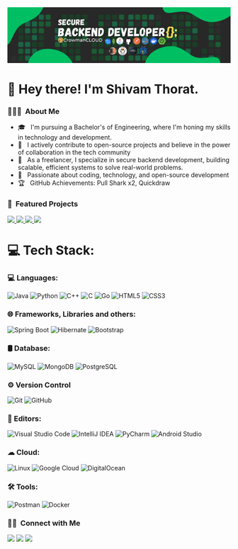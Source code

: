 <!-- banner -->
<img src="Banner.png" width="100%" height="50%"> 

 <h1>👋 Hey there! I'm Shivam Thorat.</h1>


<h3> 👨🏻‍💻 &nbsp;About Me </h3>

-  🎓 &nbsp; I'm pursuing a Bachelor's of Engineering, where I'm honing my skills in technology and development. 
- 🌱 &nbsp; I actively contribute to open-source projects and believe in the power of collaboration in the tech community
- 💼 &nbsp; As a freelancer, I specialize in secure backend development, building scalable, efficient systems to solve real-world problems.
- 🚀 &nbsp; Passionate about coding, technology, and open-source development
- 🏆 &nbsp; GitHub Achievements: Pull Shark x2, Quickdraw

<h3> 🚀 &nbsp;Featured Projects </h3>

<p align="left">
<a href="https://github.com/shivammm21/pocketdoctor">
  <img width="49%" src="https://github-readme-stats.vercel.app/api/pin/?username=shivammm21&repo=pocketdoctor&theme=merko&hide_border=true" />
</a>
<a href="https://github.com/shivammm21/budget-app">
  <img width="49%" src="https://github-readme-stats.vercel.app/api/pin/?username=shivammm21&repo=budget-app&theme=merko&hide_border=true" />
</a>
<a href="https://github.com/shivammm21/Online-Attendance">
  <img width="49%" src="https://github-readme-stats.vercel.app/api/pin/?username=shivammm21&repo=Online-Attendance&theme=merko&hide_border=true" />
</a>
<a href="https://github.com/shivammm21/balirajaconnect-app">
  <img width="49%" src="https://github-readme-stats.vercel.app/api/pin/?username=shivammm21&repo=balirajaconnect-app&theme=merko&hide_border=true" />
</a>
</p>

# 💻 Tech Stack:
### 💻 Languages: &nbsp;
<img alt="Java" src="https://img.shields.io/badge/java-%23ED8B00.svg?style=for-the-badge&logo=java&logoColor=white"/>
<img alt="Python" src="https://img.shields.io/badge/python-%233776AB.svg?style=for-the-badge&logo=python&logoColor=white"/>
<img alt="C++" src="https://img.shields.io/badge/c++-%2300599C.svg?style=for-the-badge&logo=c%2B%2B&logoColor=white"/>
<img alt="C" src="https://img.shields.io/badge/c-%2300599C.svg?style=for-the-badge&logo=c&logoColor=white"/>
<img alt="Go" src="https://img.shields.io/badge/go-%2300ADD8.svg?style=for-the-badge&logo=go&logoColor=white"/>
<img alt="HTML5" src="https://img.shields.io/badge/html5-%23E34F26.svg?style=for-the-badge&logo=html5&logoColor=white"/>
<img alt="CSS3" src="https://img.shields.io/badge/css3-%231572B6.svg?style=for-the-badge&logo=css3&logoColor=white"/>

### 🌐 Frameworks, Libraries and others: &nbsp;
<img alt="Spring Boot" src="https://img.shields.io/badge/Spring_Boot-F2F4F9?style=for-the-badge&logo=spring-boot"/>
<img alt="Hibernate" src="https://img.shields.io/badge/Hibernate-59666C?style=for-the-badge&logo=Hibernate&logoColor=white"/>
<img alt="Bootstrap" src="https://img.shields.io/badge/bootstrap-%23563D7C.svg?style=for-the-badge&logo=bootstrap&logoColor=white"/>

### 🛢 Database: &nbsp;
<img alt="MySQL" src="https://img.shields.io/badge/mysql-%2300f.svg?style=for-the-badge&logo=mysql&logoColor=white"/>
<img alt="MongoDB" src="https://img.shields.io/badge/MongoDB-%234ea94b.svg?style=for-the-badge&logo=mongodb&logoColor=white"/>
<img alt="PostgreSQL" src="https://img.shields.io/badge/PostgreSQL-316192?style=for-the-badge&logo=postgresql&logoColor=white"/>

### ⚙️ Version Control &nbsp;
<img alt="Git" src="https://img.shields.io/badge/git-%23F05033.svg?style=for-the-badge&logo=git&logoColor=white"/>
<img alt="GitHub" src="https://img.shields.io/badge/github-%23121011.svg?style=for-the-badge&logo=github&logoColor=white"/>

### 🔧 Editors: &nbsp;
<img alt="Visual Studio Code" src="https://img.shields.io/badge/VisualStudioCode-0078d7.svg?style=for-the-badge&logo=visual-studio-code&logoColor=white"/>
<img alt="IntelliJ IDEA" src="https://img.shields.io/badge/IntelliJ_IDEA-000000.svg?style=for-the-badge&logo=intellij-idea&logoColor=white"/>
<img alt="PyCharm" src="https://img.shields.io/badge/PyCharm-000000.svg?style=for-the-badge&logo=pycharm&logoColor=white"/>
<img alt="Android Studio" src="https://img.shields.io/badge/Android%20Studio-%23000000.svg?style=for-the-badge&logo=android-studio&logoColor=white"/>

### ☁ Cloud: &nbsp;
<img alt="Linux" src="https://img.shields.io/badge/Linux-FCC624?style=for-the-badge&logo=linux&logoColor=black"/>
<img alt="Google Cloud" src="https://img.shields.io/badge/Google_Cloud-4285F4?style=for-the-badge&logo=google-cloud&logoColor=white"/>
<img alt="DigitalOcean" src="https://img.shields.io/badge/DigitalOcean-%230167ff.svg?style=for-the-badge&logo=digitalOcean&logoColor=white"/>

### 🛠 Tools: &nbsp;
<img alt="Postman" src="https://img.shields.io/badge/Postman-FF6C37?style=for-the-badge&logo=postman&logoColor=white"/>
<img alt="Docker" src="https://img.shields.io/badge/Docker-%230db7ed.svg?style=for-the-badge&logo=docker&logoColor=white"/>


<h3> 🤝🏻 &nbsp;Connect with Me </h3>

<p align="left">
<a href="https://www.linkedin.com/in/shivamthorat/"><img src="https://img.shields.io/badge/-Shivam%20Thorat-0077B5?style=flat&logo=Linkedin&logoColor=white"/></a>
<a href="mailto:shivamthorat2103@gmail.com"><img src="https://img.shields.io/badge/-shivamthorat2103@gmail.com-D14836?style=flat&logo=Gmail&logoColor=white"/></a>
<a href="https://www.instagram.com/shivammm.21/"><img src="https://img.shields.io/badge/-@shivammm.21-E4405F?style=flat&logo=Instagram&logoColor=white"/></a>
</p>
